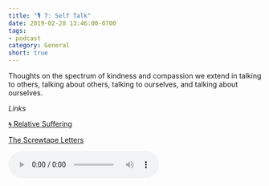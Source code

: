 ```yaml
---
title: "🎙 7: Self Talk"
date: 2019-02-28 13:46:00-0700
tags:
- podcast
category: General
short: true
---
```


Thoughts on the spectrum of kindness and compassion we extend in talking to others, talking about others, talking to ourselves, and talking about ourselves.

*Links*

[🌀 Relative Suffering](gospellibrary://www.bennorris.org/2019/02/19/relative-suffering.html)

[The Screwtape Letters](https://en.m.wikipedia.org/wiki/The_Screwtape_Letters)

<audio controls="controls" src="https://www.bennorris.blog/uploads/2019/075d9c55ee.mp3" />

